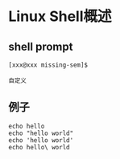 # Linux Shell概述

## shell prompt

```
[xxx@xxx missing-sem]$

自定义
```

## 例子
```
echo hello
echo "hello world"
echo 'hello world'
echo hello\ world
```
